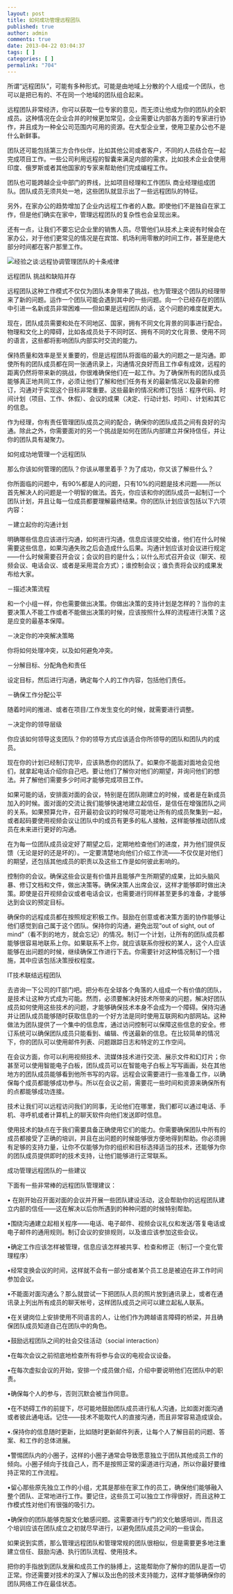 ```yaml
---
layout: post
title: 如何成功管理远程团队
published: true
author: admin
comments: true
date: 2013-04-22 03:04:37
tags: [ ]
categories: [ ]
permalink: "704"
---
```

所谓“远程团队”，可能有多种形式。可能是由地域上分散的个人组成一个团队，也可以是把已有的、不在同一个地域的团队组合起来。

远程团队非常经济，你可以获取一位专家的意见，而无须让他成为你的团队的全职成员。这种情况在企业合并的时候更加常见，企业需要让内部各方面的专家进行协作，并且成为一种全公司范围内可用的资源。在大型企业里，使用卫星办公也不是什么新鲜事。

团队还可能包括第三方合作伙伴，比如其他公司或者客户，不同的人员结合在一起完成项目工作。一些公司利用远程的智囊来满足内部的需求，比如技术企业会使用印度、俄罗斯或者其他国家的专家来帮助他们完成编程工作。

团队也可能跨越企业中部门的界线，比如项目经理和工作团队 商业经理组成团队。团队成员无须共处一地，这些团队就显示出了一些远程团队的特征。

另外，在家办公的趋势增加了企业内远程工作者的人数。即使他们不是独自在家工作，但是他们确实在家中，管理远程团队的复杂性也会呈现出来。

还有一点，让我们不要忘记企业里的销售人员。尽管他们从技术上来说有时候会在家办公，对于他们更常见的情况是在宾馆、机场利用零散的时间工作，甚至是绝大部分时间都在客户那里工作。

![经验之谈:远程协调管理团队的十条戒律][1]


  远程团队 挑战和缺陷并存


远程团队这种工作模式不仅仅为团队本身带来了挑战，也为管理这个团队的经理带来了新的问题。运作一个团队可能会遇到其中的一些问题。向一个已经存在的团队中引进一名新成员非常困难——但如果是远程团队的话，这个问题的难度就更大。

现在，团队成员需要和处在不同地区、国家，拥有不同文化背景的同事进行配合。物理和文化上的障碍，比如各成员处于不同时区、拥有不同的文化背景、使用不同的语言，这些都将影响团队内部实时交流的能力。

保持质量和效率是至关重要的，但是远程团队将面临的最大的问题之一是沟通。即使所有的团队成员都在同一张通讯录上，沟通情况良好而且工作卓有成效，远程的距离仍然将带来新的挑战，你很难确保他们在一起工作。为了确保所有的团队成员能够真正地共同工作，必须让他们了解和他们任务有关的最新情况以及最新的修订，沟通对于实现这个目标非常重要。这些最新的情况和修订包括：程序代码、时间计划（项目、工作、休假）、会议的成果（决定、行动计划、时间）、计划和其它的信息。


  作为经理，你有责任管理团队成员之间的配合，确保你的团队成员之间有良好的沟通。除此之外，你需要面对的另一个挑战是如何在团队内部建立并保持信任，并让你的团队具有凝聚力。



  如何成功地管理一个远程团队



  那么你该如何管理的团队？你该从哪里着手？为了成功，你又该了解些什么？



  你所面临的问题中，有90%都是人的问题，只有10%的问题是技术问题——所以首先解决人的问题是一个明智的做法。首先，你应该和你的团队成员一起制订一个团队计划，并且让每一位成员都要理解最终结果。你的团队计划应该包括以下六项内容：



  －建立起你的沟通计划



  明确哪些信息应该进行沟通，如何进行沟通，信息应该提交给谁，他们在什么时候需要这些信息，如果沟通失败之后会造成什么后果。沟通计划应该对会议进行规定——什么时候需要召开会议；会议的目的是什么；以什么形式召开会议（聊天、视频会议、电话会议、或者是采用混合方式）；谁控制会议；谁负责将会议的成果发布给大家。



  －描述决策流程



  和一个小组一样，你也需要做出决策。你做出决策的支持计划是怎样的？当你的主要决策人不能工作或者不能做出决策的时候，应该按照什么样的流程进行决策？这是应变的最基本保障。



  －决定你的冲突解决策略



  你将如何处理冲突，以及如何避免冲突。



  －分解目标、分配角色和责任



  设定目标，然后进行沟通，确定每个人的工作内容，包括他们责任。



  －确保工作分配公平



  随着时间的推进、或者在项目/工作发生变化的时候，就需要进行调整。



  －决定你的领导层级



  你应该如何领导这支团队？你的领导方式应该适合你所领导的团队和团队内的成员。



  现在你的计划已经制订完毕，应该熟悉你的团队了。如果你不能面对面地会见他们，就拿起电话介绍你自己吧。要让他们了解你对他们的期望，并询问他们的想法。并了解他们需要多少时间才能够完成项目工作。



  如果可能的话，安排面对面的会议，特别是在团队刚建立的时候，或者是在新成员加入的时候。面对面的交流让我们能够快速地建立起信任，是信任在增强团队之间的关系。如果预算允许，召开最初会议的时候尽可能地让所有的成员聚集到一起，或者起码要使用视频会议让团队中的成员有更多的私人接触，这样能够推动团队成员在未来进行更好的沟通。



  在为每一位团队成员设定好了期望之后，定期地检查他们的进度，并为他们提供反馈（无论是好的还是坏的）。一定要清楚地向他们介绍工作流——不仅仅是对他们的期望，还包括其他成员的职责以及这些工作是如何彼此影响的。



  控制你的会议。确保这些会议是有价值并且能够产生所期望的成果，比如头脑风暴、修订文档和文件，做出决策等。确保决策人出席会议，这样才能够即时做出决策。即使是召开视频会议或者电话会议，也需要进行同样甚至更多的准备，才能够达到会议的预定目标。



  确保你的远程成员都在按照规定积极工作。鼓励在创意或者决策方面的协作能够让他们感觉到自己属于这个团队。保持你的沟通，避免出现“out of sight, out of mind”（看不到的地方，就会忘记）的情况。制订一个计划，让所有的团队成员都能够很容易地联系上你。如果联系不上你，就应该联系你授权的某人，这个人应该能够在出问题的时候，继续确保工作进行下去。你需要针对这种情况制订一个措施，其中应该包括决策授权程度。



  IT技术联结远程团队



  去咨询一下公司的IT部门吧。把分布在全球各个角落的人组成一个有价值的团队，是技术让这种方式成为可能。然而，必须要解决好技术所带来的问题，解决好团队成员如何使用这些技术的问题，才能够确保技术本身不会成为一个障碍。保持沟通并让团队成员能够随时获取信息的一个好方法是同时使用互联网和内部网站。这种做法为团队提供了一个集中的信息库，通过访问控制可以保障这些信息的安全。修订系统可以确保团队成员只能看到、编辑、传送最新的信息。在比较简单的情况下，你的团队可以使用邮件列表、问题跟踪日志和特定的工作空间。



  在会议方面，你可以利用视频技术、流媒体技术进行交流、展示文件和幻灯片；你甚至可以使用智能电子白板，团队成员可以在智能电子白板上写写画画，处在其他地方的团队成员能够看到他所书写的内容。远程会议需要进行一些准备工作，以确保每个成员都能够成功参与。所以在会议之前，需要花一些时间和资源来确保所有的点都能够成功连接。



  技术让我们可以远程访问我们的同事，无论他们在哪里，我们都可以通过电话、手机、寻呼机或者计算机上的聊天软件向他们发送即时信息。



  使用技术的缺点在于我们需要具备正确使用它们的能力。你需要确保团队中所有的成员都接受了正确的培训，并且在出问题的时候能够很方便地得到帮助。你必须拥有足够的支持力量，让你不仅能够为你的组织和目标选择适当的技术，还能够为你的团队成员提供即时的技术支持，让他们能够进行正常联系。



  成功管理远程团队的一些建议



  下面有一些非常棒的远程团队管理建议：



  • 在刚开始召开面对面的会议并开展一些团队建设活动，这会帮助你的远程团队建立内部的信任——这在解决以后你所遇到的种种问题的时候特别帮助。



  •围绕沟通建立起相关程序——电话、电子邮件、视频会议礼仪和发送/答复电话或电子邮件的通用规则。制订会议的安排规则，以及谁应该参加这些会议。



  •确定工作应该怎样被管理，信息应该怎样被共享、检查和修正（制订一个变化管理程序）



  •经常变换会议的时间，这样就不会有一部分或者某个员工总是被迫在非工作时间参加会议。



  •不能面对面沟通么？那么就尝试一下把团队人员的照片放到通讯录上，或者在通讯录上列出所有成员的聊天帐号，这样团队成员之间可以建立起私人联系。



  •在关键岗位上安排使用不同语言的人，让他们作为跨越语言障碍的桥梁，并且确保团队成员知道自己在团队中的角色。



  •鼓励远程团队之间的社会交往活动（social interaction）



  •在每次会议之前彻底地检查所有将参与会议的电视会议设备。



  •在每次虚拟会议的开始，安排一个成员做介绍，介绍中要说明他们在团队中的职责。



  •确保每个人的参与，否则沉默会被当作同意。



  •在不妨碍工作的前提下，尽可能地鼓励团队成员进行私人沟通，比如面对面沟通或者彼此通电话。记住——技术不能取代人的直接沟通，而且非常容易造成误会。



  •.保持你的信息随时更新，比如随时更新邮件列表，让每个人了解目前的问题、答案、和工作的总体进展。



  •警惕团队内的小圈子，这样的小圈子通常会导致愿意独立于团队其他成员工作的倾向。小圈子倾向于找自己人，而不是按照正常的渠道进行沟通，所以你最好要维持正常的工作流程。



  •留心那些原先独立工作的小组，尤其是那些在家工作的员工，确保他们能够融入整个团队、正常地进行工作。要记住，这些员工可以独立工作得很好，而且这种工作模式性对他们有很强的吸引力。



  •确保你的团队能够克服文化敏感问题。这需要进行专门的文化敏感培训，而且这个培训应该在团队成立之初就尽早进行，以避免团队成员之间的一些误会。



  如果说到实质，那么管理远程团队和管理常规的团队很相似，但是需要更多地注重建立信任、鼓励沟通、执行团队流程、使用技术。


把你的手指放到团队发展和成员工作的脉搏上，这能帮助你了解你的团队是否一切正常。你还需要对技术的深入了解以及出色的技术支持能力，这样才能够确保你的团队网络工作在最佳状态。

 [1]: http://yongz.com/yz/wp-content/uploads/2013/04/148119174.jpg